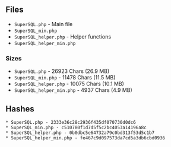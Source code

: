 ## Files

* `SuperSQL.php` - Main file
* `SuperSQL_min.php`
* `SuperSQL_helper.php` - Helper functions
* `SuperSQL_helper_min.php`

### Sizes

* `SuperSQL.php` - 26923 Chars (26.9 MB)
* `SuperSQL_min.php` - 11478 Chars (11.5 MB)
* `SuperSQL_helper.php` - 10075 Chars (10.1 MB)
* `SuperSQL_helper_min.php` - 4937 Chars (4.9 MB)

## Hashes

```
* SuperSQL.php - 2333e36c28c2936f435df070730d0dc6
* SuperSQL_min.php - c510780f1d7d5f5c2bc4053a14196a8c
* SuperSQL_helper.php - 0b0dbc5e64732a79c0bd313f53d5c1b7
* SuperSQL_helper_min.php - fe467c9d097573da7cd5a3db6cbd0936
```
